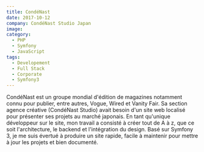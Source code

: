 ```yaml
---
title: CondéNast
date: 2017-10-12
company: CondéNast Studio Japan
image:
category:
  - PHP
  - Symfony
  - JavaScript
tags:
  - Developement
  - Full Stack
  - Corporate
  - Symfony3
---
```


CondéNast est un groupe mondial d'édition de magazines notamment connu pour publier, entre autres, Vogue, Wired et Vanity Fair. Sa section agence créative (CondéNast Studio) avait besoin d'un site web localisé pour présenter ses projets au marché japonais. En tant qu'unique développeur sur le site, mon travail a consisté à créer tout de A à z, que ce soit l'architecture, le backend et l'intégration du design. Basé sur Symfony 3, je me suis évertué à produire un site rapide, facile à maintenir pour mettre à jour les projets et bien documenté.
